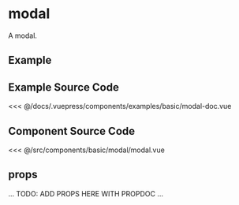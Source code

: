 # modal

A modal.

## Example

<Demo componentName="examples-basic-modal-doc" />

## Example Source Code

<SourceCode>
<<< @/docs/.vuepress/components/examples/basic/modal-doc.vue
</SourceCode>

## Component Source Code

<SourceCode>
<<< @/src/components/basic/modal/modal.vue
</SourceCode>

## props

... TODO: ADD PROPS HERE WITH PROPDOC ...
